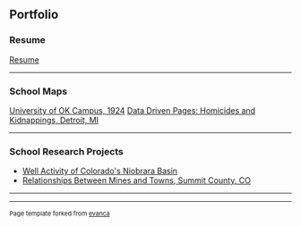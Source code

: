 ## Portfolio

### Resume
[Resume](pdf/Resume.pdf)


---

### School Maps 

[University of OK Campus, 1924](pdf/Lab_9_Map_2.pdf)
[Data Driven Pages: Homicides and Kidnappings, Detroit, MI](pdf/Lab_10.pdf)


---


### School Research Projects

- [Well Activity of Colorado's Niobrara Basin](pdf/Nio_Basin.pdf)
- [Relationships Between Mines and Towns, Summit County, CO](pdf/Relationships.pdf)


---




---
<p style="font-size:11px">Page template forked from <a href="https://github.com/evanca/quick-portfolio">evanca</a></p>
<!-- Remove above link if you don't want to attibute -->
